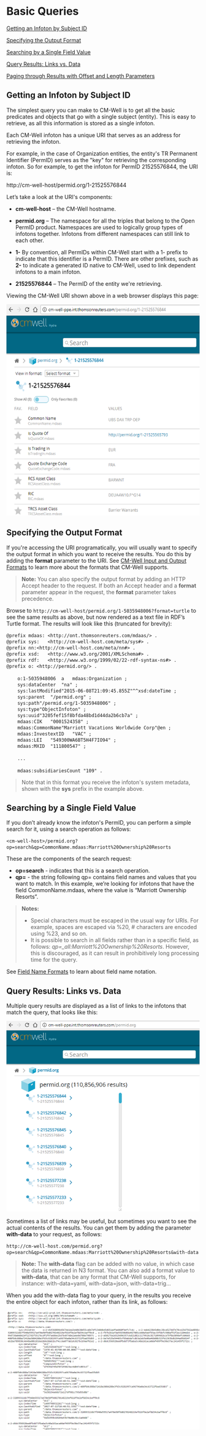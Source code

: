 # Basic Queries #

[Getting an Infoton by Subject ID](#hdr1)

[Specifying the Output Format](#hdr2)

[Searching by a Single Field Value](#hdr3)

[Query Results: Links vs. Data](#hdr4)

[Paging through Results with Offset and Length Parameters](API.PagingThroughResultsWithOffsetAndLengthParameters.md)

<a name="hdr1"></a>
## Getting an Infoton by Subject ID ##
The simplest query you can make to CM-Well is to get all the basic predicates and objects that go with a single subject (entity). This is easy to retrieve, as all this information is stored as a single infoton.

Each CM-Well infoton has a unique URI that serves as an address for retrieving the infoton.

For example, in the case of Organization entities, the entity's TR Permanent Identifier (PermID) serves as the "key" for retrieving the corresponding infoton. So for example, to get the infoton for PermID 21525576844, the URI is:

http://cm-well-host/permid.org/1-21525576844

Let’s take a look at the URI's components:

-	**cm-well-host** – the CM-Well hostname.  
-	**permid.org** – The namespace for all the triples that belong to the Open PermID product. Namespaces are used to logically group types of infotons together. Infotons from different namespaces can still link to each other.
-	**1-** By convention, all PermIDs within CM-Well start with a 1- prefix to indicate that this identifier is a PermID.  There are other prefixes, such as **2-** to indicate a generated ID native to CM-Well, used to link dependent infotons to a main infoton.
	
-	**21525576844** – The PermID of the entity we're retrieving.  

Viewing the CM-Well URI shown above in a web browser displays this page:
   
<img src="./_Images/new-ui-single-infoton.png" height=550 width=650>

<a name="hdr2"></a>
## Specifying the Output Format ##
If you're accessing the URI programatically, you will usually want to specify the output format in which you want to receive the results. You do this by adding the **format** parameter to the URI. See [CM-Well Input and Output Formats](API.InputAndOutputFormats.md) to learn more about the formats that CM-Well supports.

>**Note:** You can also specify the output format by adding an HTTP Accept header to the request. If both an Accept header and a **format** parameter appear in the request, the **format** parameter takes precedence.

Browse to ```http://cm-well-host/permid.org/1-5035948006?format=turtle```  to see the same results as above, but now rendered as a text file in RDF’s Turtle format.  The results will look like this (truncated for brevity): 

    @prefix mdaas: <http://ont.thomsonreuters.com/mdaas/> .
    @prefix sys:   <http://cm-well-host.com/meta/sys#> .
    @prefix nn:<http://cm-well-host.com/meta/nn#> .
    @prefix xsd:   <http://www.w3.org/2001/XMLSchema#> .
    @prefix rdf:   <http://www.w3.org/1999/02/22-rdf-syntax-ns#> .
    @prefix o: <http://permid.org/> .
    
    	o:1-5035948006  a   mdaas:Organization ;
    	sys:dataCenter  "na" ;
    	sys:lastModified"2015-06-08T21:09:45.855Z"^^xsd:dateTime ;
    	sys:parent  "/permid.org" ;
    	sys:path"/permid.org/1-5035948006" ;
    	sys:type"ObjectInfoton" ;
    	sys:uuid"3205fef15f8bfda48bd1d44da2b6cb7a" ;
    	mdaas:CIK   "0001524358" ;
    	mdaas:CommonName"Marriott Vacations Worldwide Corp"@en ;
    	mdaas:InvestextID   "VAC" ;
    	mdaas:LEI   "549300WA6BT5H4F7IO94" ;
    	mdaas:MXID  "111800547" ;
    
    	...
    
    	mdaas:subsidiariesCount "109" .


> Note that in this format you receive the infoton's system metadata, shown with the **sys** prefix in the example above.

<a name="hdr3"></a>
## Searching by a Single Field Value ##
If you don’t already know the infoton's PermID, you can perform a simple search for it, using a search operation as follows:

    <cm-well-host>/permid.org?op=search&qp=CommonName.mdaas:Marriott%20Ownership%20Resorts

These are the components of the search request:

-	**op=search** - indicates that this is a search operation.
-	**qp=** - the string following qp= contains field names and values that you want to match. In this example, we’re looking for infotons that have the field CommonName.mdaas, where the value is “Marriott Ownership Resorts”.

> **Notes:**
> 
> * Special characters must be escaped in the usual way for URIs. For example, spaces are escaped via %20, # characters are encoded using %23, and so on.
> * It is possible to search in all fields rather than in a specific field, as follows:  *qp=_all:Marriott%20Ownership%20Resorts*. However, this is discouraged, as it can result in prohibitively long processing time for the query.

See [Field Name Formats](API.FieldNameFormats.md) to learn about field name notation.

<a name="hdr4"></a>
## Query Results: Links vs. Data ##

Multiple query results are displayed as a list of links to the infotons that match the query, that looks like this:

<img src="./_Images/new-ui-list-of-infotons.png"/>

Sometimes a list of links may be useful, but sometimes you want to see the actual contents of the results. You can get them by adding the parameter **with-data** to your request, as follows:

    http://cm-well-host.com/permid.org?op=search&qp=CommonName.mdaas:Marriott%20Ownership%20Resorts&with-data


> **Note:** The **with-data** flag can be added with no value, in which case the data is returned in N3 format. You can also add a format value to **with-data**, that can be any format that CM-Well supports, for instance: with-data=yaml, with-data=json, with-data=trig...

When you add the with-data flag to your query, in the results you receive the entire object for each infoton, rather than its link, as follows:

<img src="./_Images/new-ui-results-with-data.png">

